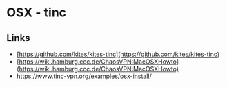 # OSX - tinc



## Links

* [https://github.com/kites/kites-tinc](https://github.com/kites/kites-tinc)
* [https://wiki.hamburg.ccc.de/ChaosVPN:MacOSXHowto](https://wiki.hamburg.ccc.de/ChaosVPN:MacOSXHowto)
* https://www.tinc-vpn.org/examples/osx-install/




